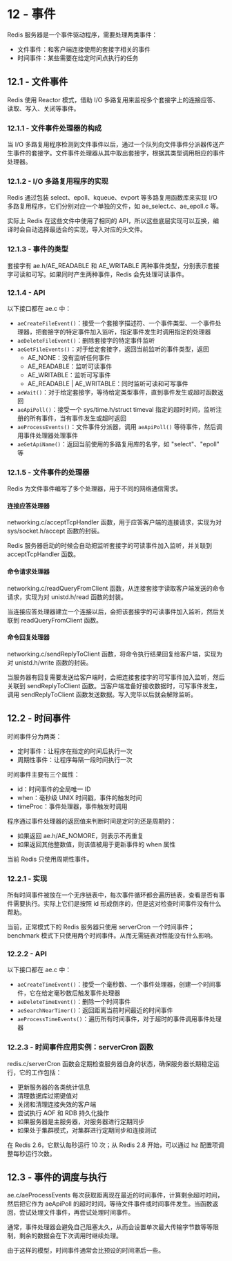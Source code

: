 # 12 - 事件
Redis 服务器是一个事件驱动程序，需要处理两类事件：
- 文件事件：和客户端连接使用的套接字相关的事件
- 时间事件：某些需要在给定时间点执行的任务

## 12.1 - 文件事件
Redis 使用 Reactor 模式，借助 I/O 多路复用来监视多个套接字上的连接应答、读取、写入、关闭等事件。

### 12.1.1 - 文件事件处理器的构成
当 I/O 多路复用程序检测到文件事件以后，通过一个队列向文件事件分派器传送产生事件的套接字。文件事件处理器从其中取出套接字，根据其类型调用相应的事件处理器。

### 12.1.2 - I/O 多路复用程序的实现
Redis 通过包装 select、epoll、kqueue、evport 等多路复用函数库来实现 I/O 多路复用程序，它们分别对应一个单独的文件，如 ae_select.c、ae_epoll.c 等。

实际上 Redis 在这些文件中使用了相同的 API，所以这些底层实现可以互换，编译时会自动选择最适合的实现，导入对应的头文件。

### 12.1.3 - 事件的类型
套接字有 ae.h/AE_READABLE 和 AE_WRITABLE 两种事件类型，分别表示套接字可读和可写。如果同时产生两种事件，Redis 会先处理可读事件。

### 12.1.4 - API
以下接口都在 ae.c 中：
- `aeCreateFileEvent()`：接受一个套接字描述符、一个事件类型、一个事件处理器，把套接字的特定事件加入监听，指定事件发生时调用指定的处理器
- `aeDeleteFileEvent()`：删除套接字的特定事件监听
- `aeGetFileEvents()`：对于给定套接字，返回当前监听的事件类型，返回
    - AE_NONE：没有监听任何事件
    - AE_READABLE：监听可读事件
    - AE_WRITABLE：监听可写事件
    - AE_READABLE | AE_WRITABLE：同时监听可读和可写事件
- `aeWait()`：对于给定套接字，等待给定类型事件，直到事件发生或超时函数返回
- `aeApiPoll()`：接受一个 sys/time.h/struct timeval 指定的超时时间，监听注册的所有事件，当有事件发生或超时返回
- `aeProcessEvents()`：文件事件分派器，调用 `aeApiPoll()` 等待事件，然后调用事件处理器处理事件
- `aeGetApiName()`：返回当前使用的多路复用库的名字，如 "select"、"epoll" 等

### 12.1.5 - 文件事件的处理器
Redis 为文件事件编写了多个处理器，用于不同的网络通信需求。

#### 连接应答处理器
networking.c/acceptTcpHandler 函数，用于应答客户端的连接请求，实现为对 sys/socket.h/accept 函数的封装。

Redis 服务器启动的时候会自动把监听套接字的可读事件加入监听，并关联到 acceptTcpHandler 函数。

#### 命令请求处理器
networking.c/readQueryFromClient 函数，从连接套接字读取客户端发送的命令请求，实现为对 unistd.h/read 函数的封装。

当连接应答处理器建立一个连接以后，会把该套接字的可读事件加入监听，然后关联到 readQueryFromClient 函数。

#### 命令回复处理器
networking.c/sendReplyToClient 函数，将命令执行结果回复给客户端，实现为对 unistd.h/write 函数的封装。

当服务器有回复需要发送给客户端时，会把连接套接字的可写事件加入监听，然后关联到 sendReplyToClient 函数。当客户端准备好接收数据时，可写事件发生，调用 sendReplyToClient 函数发送数据。写入完毕以后就会解除监听。

## 12.2 - 时间事件
时间事件分为两类：
- 定时事件：让程序在指定的时间后执行一次
- 周期性事件：让程序每隔一段时间执行一次

时间事件主要有三个属性：
- id：时间事件的全局唯一 ID
- when：毫秒级 UNIX 时间戳，事件的触发时间
- timeProc：事件处理器，事件触发时调用

程序通过事件处理器的返回值来判断时间是定时的还是周期的：
- 如果返回 ae.h/AE_NOMORE，则表示不再重复
- 如果返回其他整数值，则该值被用于更新事件的 when 属性

当前 Redis 只使用周期性事件。

### 12.2.1 - 实现
所有时间事件被放在一个无序链表中，每次事件循环都会遍历链表，查看是否有事件需要执行。实际上它们是按照 id 形成倒序的，但是这对检查时间事件没有什么帮助。

当前，正常模式下的 Redis 服务器只使用 serverCron 一个时间事件；benchmark 模式下只使用两个时间事件。从而无需链表对性能没有什么影响。

### 12.2.2 - API
以下接口都在 ae.c 中：
- `aeCreateTimeEvent()`：接受一个毫秒数、一个事件处理器，创建一个时间事件，它在给定毫秒数后触发事件处理器
- `aeDeleteTimeEvent()`：删除一个时间事件
- `aeSearchNearTimer()`：返回距离当前时间最近的时间事件
- `aeProcessTimeEvents()`：遍历所有时间事件，对于超时的事件调用事件处理器

### 12.2.3 - 时间事件应用实例：serverCron 函数
redis.c/serverCron 函数会定期检查服务器自身的状态，确保服务器长期稳定运行，它的工作包括：
- 更新服务器的各类统计信息
- 清理数据库过期键值对
- 关闭和清理连接失效的客户端
- 尝试执行 AOF 和 RDB 持久化操作
- 如果服务器是主服务器，对服务器进行定期同步
- 如果处于集群模式，对集群进行定期同步和连接测试

在 Redis 2.6，它默认每秒运行 10 次；从 Redis 2.8 开始，可以通过 hz 配置项调整每秒运行次数。

## 12.3 - 事件的调度与执行
ae.c/aeProcessEvents 每次获取距离现在最近的时间事件，计算剩余超时时间，然后把它作为 aeApiPoll 的超时时间，等待文件事件或时间事件发生。当函数返回，尝试处理文件事件，再尝试处理时间事件。

通常，事件处理器会避免自己阻塞太久，从而会设置单次最大传输字节数等等限制，剩余的数据会在下次调用时继续处理。

由于这样的模型，时间事件通常会比预设的时间滞后一些。